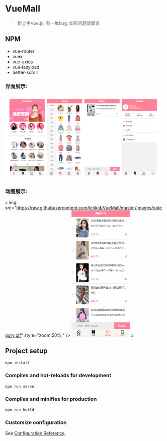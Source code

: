 # VueMall

> 新上手Vue.js, 有一堆bug, 如有问题请留言

##  NPM
- vue-router
- vuex
- vue-axios
- vue-lazyload
- better-scroll

### 界面展示: 

![](https://raw.githubusercontent.com/lchkid/VueMall/master/images/show.png)

### 动图展示: 

<img src="https://raw.githubusercontent.com/lchkid/VueMall/master/images/home.gif" style="zoom: 50%;" /> img src="https://raw.githubusercontent.com/lchkid/VueMall/master/images/category.gif" style="zoom:50%;" /> <img src="https://raw.githubusercontent.com/lchkid/VueMall/master/images/cart.gif" style="zoom:50%;" /> <img src="https://raw.githubusercontent.com/lchkid/VueMall/master/images/detail.gif" style="zoom:50%;" />

## Project setup

```
npm install
```

### Compiles and hot-reloads for development
```
npm run serve
```

### Compiles and minifies for production
```
npm run build
```

### Customize configuration
See [Configuration Reference](https://cli.vuejs.org/config/).

